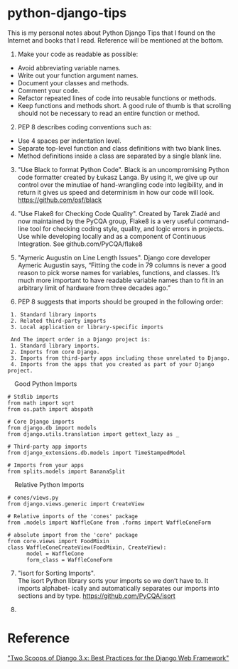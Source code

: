 # python-django-tips

This is my personal notes about Python Django Tips that I found on the Internet and books that I read. Reference will be mentioned at the bottom.

1. Make your code as readable as possible:
- Avoid abbreviating variable names. 
- Write out your function argument names. 
- Document your classes and methods. 
- Comment your code. 
- Refactor repeated lines of code into reusable functions or methods. 
- Keep functions and methods short. A good rule of thumb is that scrolling should not be necessary to read an entire function or method.

2. PEP 8 describes coding conventions such as: 
- Use 4 spaces per indentation level.
- Separate top-level function and class definitions with two blank lines.
- Method definitions inside a class are separated by a single blank line.

3. "Use Black to format Python Code". Black is an uncompromising Python code formatter created by Łukasz Langa. By using it, we give up our control over the minutiae of hand-wrangling code into legibility, and in return it gives us speed and determinism in how our code will look. https://github.com/psf/black

4. "Use Flake8 for Checking Code Quality". 
Created by Tarek Ziadé and now maintained by the PyCQA group, Flake8 is a very useful command-line tool for checking coding style, quality, and logic errors in projects. Use while developing locally and as a component of Continuous Integration. See github.com/PyCQA/flake8

5. "Aymeric Augustin on Line Length Issues". Django core developer Aymeric Augustin says, “Fitting the code in 79 columns is never a good reason to pick worse names for variables, functions, and classes. It’s much more important to have readable variable names than to fit in an arbitrary limit of hardware from three decades ago.”

6. PEP 8 suggests that imports should be grouped in the following order:
```
 1. Standard library imports
 2. Related third-party imports
 3. Local application or library-specific imports

 And The import order in a Django project is:
 1. Standard library imports.
 2. Imports from core Django.
 3. Imports from third-party apps including those unrelated to Django.
 4. Imports from the apps that you created as part of your Django project.
```
&nbsp;&nbsp;&nbsp;&nbsp;Good Python Imports
```
# Stdlib imports
from math import sqrt
from os.path import abspath

# Core Django imports
from django.db import models
from django.utils.translation import gettext_lazy as _

# Third-party app imports
from django_extensions.db.models import TimeStampedModel 

# Imports from your apps
from splits.models import BananaSplit
```

&nbsp;&nbsp;&nbsp;&nbsp;Relative Python Imports

```
# cones/views.py
from django.views.generic import CreateView

# Relative imports of the 'cones' package
from .models import WaffleCone from .forms import WaffleConeForm

# absolute import from the 'core' package
from core.views import FoodMixin
class WaffleConeCreateView(FoodMixin, CreateView): 
      model = WaffleCone
      form_class = WaffleConeForm
```
 
7. "isort for Sorting Imports".  
The isort Python library sorts your imports so we don’t have to. It imports alphabet- ically and automatically separates our imports into sections and by type.
https://github.com/PyCQA/isort

8. 

# Reference
["Two Scoops of Django 3.x: Best Practices for the Django Web Framework"](https://www.feldroy.com/products/two-scoops-of-django-3-x)

